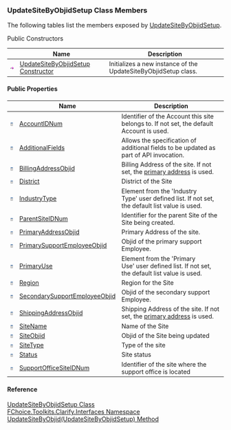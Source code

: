 ﻿### UpdateSiteByObjidSetup Class Members

The following tables list the members exposed by [UpdateSiteByObjidSetup](FChoice.Toolkits.Clarify~FChoice.Toolkits.Clarify.Interfaces.UpdateSiteByObjidSetup.md).

Public Constructors

|   | Name | Description |
| --- | --- | --- |
| ![Public Constructor](dotnetimages/publicConstructor.png) | [UpdateSiteByObjidSetup Constructor](FChoice.Toolkits.Clarify~FChoice.Toolkits.Clarify.Interfaces.UpdateSiteByObjidSetup~_ctor.md) | Initializes a new instance of the UpdateSiteByObjidSetup class.   |



#### Public Properties

|   | Name | Description |
| --- | --- | --- |
| ![Public Property](dotnetimages/publicProperty.png) | [AccountIDNum](FChoice.Toolkits.Clarify~FChoice.Toolkits.Clarify.Interfaces.UpdateSiteByObjidSetup~AccountIDNum.md) | Identifier of the Account this site belongs to. If not set, the default Account is used.   |
| ![Public Property](dotnetimages/publicProperty.png) | [AdditionalFields](FChoice.Toolkits.Clarify~FChoice.Toolkits.Clarify.Interfaces.UpdateSiteByObjidSetup~AdditionalFields.md) | Allows the specification of additional fields to be updated as part of API invocation.   |
| ![Public Property](dotnetimages/publicProperty.png) | [BillingAddressObjid](FChoice.Toolkits.Clarify~FChoice.Toolkits.Clarify.Interfaces.UpdateSiteByObjidSetup~BillingAddressObjid.md) | Billing Address of the site. If not set, the [primary address](FChoice.Toolkits.Clarify~FChoice.Toolkits.Clarify.Interfaces.UpdateSiteByObjidSetup~PrimaryAddressObjid.md) is used.   |
| ![Public Property](dotnetimages/publicProperty.png) | [District](FChoice.Toolkits.Clarify~FChoice.Toolkits.Clarify.Interfaces.UpdateSiteByObjidSetup~District.md) | District of the Site   |
| ![Public Property](dotnetimages/publicProperty.png) | [IndustryType](FChoice.Toolkits.Clarify~FChoice.Toolkits.Clarify.Interfaces.UpdateSiteByObjidSetup~IndustryType.md) | Element from the 'Industry Type' user defined list. If not set, the default list value is used.   |
| ![Public Property](dotnetimages/publicProperty.png) | [ParentSiteIDNum](FChoice.Toolkits.Clarify~FChoice.Toolkits.Clarify.Interfaces.UpdateSiteByObjidSetup~ParentSiteIDNum.md) | Identifier for the parent Site of the Site being created.   |
| ![Public Property](dotnetimages/publicProperty.png) | [PrimaryAddressObjid](FChoice.Toolkits.Clarify~FChoice.Toolkits.Clarify.Interfaces.UpdateSiteByObjidSetup~PrimaryAddressObjid.md) | Primary Address of the site.   |
| ![Public Property](dotnetimages/publicProperty.png) | [PrimarySupportEmployeeObjid](FChoice.Toolkits.Clarify~FChoice.Toolkits.Clarify.Interfaces.UpdateSiteByObjidSetup~PrimarySupportEmployeeObjid.md) | Objid of the primary support Employee.   |
| ![Public Property](dotnetimages/publicProperty.png) | [PrimaryUse](FChoice.Toolkits.Clarify~FChoice.Toolkits.Clarify.Interfaces.UpdateSiteByObjidSetup~PrimaryUse.md) | Element from the 'Primary Use' user defined list. If not set, the default list value is used.   |
| ![Public Property](dotnetimages/publicProperty.png) | [Region](FChoice.Toolkits.Clarify~FChoice.Toolkits.Clarify.Interfaces.UpdateSiteByObjidSetup~Region.md) | Region for the Site   |
| ![Public Property](dotnetimages/publicProperty.png) | [SecondarySupportEmployeeObjid](FChoice.Toolkits.Clarify~FChoice.Toolkits.Clarify.Interfaces.UpdateSiteByObjidSetup~SecondarySupportEmployeeObjid.md) | Objid of the secondary support Employee.   |
| ![Public Property](dotnetimages/publicProperty.png) | [ShippingAddressObjid](FChoice.Toolkits.Clarify~FChoice.Toolkits.Clarify.Interfaces.UpdateSiteByObjidSetup~ShippingAddressObjid.md) | Shipping Address of the site. If not set, the [primary address](FChoice.Toolkits.Clarify~FChoice.Toolkits.Clarify.Interfaces.UpdateSiteByObjidSetup~PrimaryAddressObjid.md) is used.   |
| ![Public Property](dotnetimages/publicProperty.png) | [SiteName](FChoice.Toolkits.Clarify~FChoice.Toolkits.Clarify.Interfaces.UpdateSiteByObjidSetup~SiteName.md) | Name of the Site   |
| ![Public Property](dotnetimages/publicProperty.png) | [SiteObjid](FChoice.Toolkits.Clarify~FChoice.Toolkits.Clarify.Interfaces.UpdateSiteByObjidSetup~SiteObjid.md) | Objid of the Site being updated   |
| ![Public Property](dotnetimages/publicProperty.png) | [SiteType](FChoice.Toolkits.Clarify~FChoice.Toolkits.Clarify.Interfaces.UpdateSiteByObjidSetup~SiteType.md) | Type of the site   |
| ![Public Property](dotnetimages/publicProperty.png) | [Status](FChoice.Toolkits.Clarify~FChoice.Toolkits.Clarify.Interfaces.UpdateSiteByObjidSetup~Status.md) | Site status   |
| ![Public Property](dotnetimages/publicProperty.png) | [SupportOfficeSiteIDNum](FChoice.Toolkits.Clarify~FChoice.Toolkits.Clarify.Interfaces.UpdateSiteByObjidSetup~SupportOfficeSiteIDNum.md) | Identifier of the site where the support office is located   |





#### Reference

[UpdateSiteByObjidSetup Class](FChoice.Toolkits.Clarify~FChoice.Toolkits.Clarify.Interfaces.UpdateSiteByObjidSetup.md)  
[FChoice.Toolkits.Clarify.Interfaces Namespace](FChoice.Toolkits.Clarify~FChoice.Toolkits.Clarify.Interfaces_namespace.md)  
[UpdateSiteByObjid(UpdateSiteByObjidSetup) Method](FChoice.Toolkits.Clarify~FChoice.Toolkits.Clarify.Interfaces.InterfacesToolkit~UpdateSiteByObjid(UpdateSiteByObjidSetup).md)